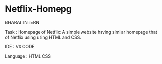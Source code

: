 # Netflix-Homepg
BHARAT INTERN

Task : Homepage of Netflix:
A simple website having similar homepage
that of Netflix using using HTML and
CSS.

IDE : VS CODE

Language : HTML CSS
